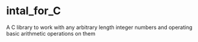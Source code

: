 # intal_for_C
A C library to work with any arbitrary length integer numbers and operating basic arithmetic operations on them
